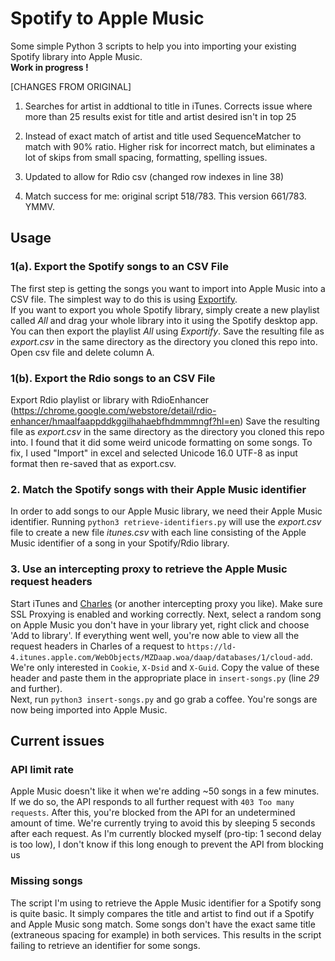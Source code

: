 # Spotify to Apple Music
Some simple Python 3 scripts to help you into importing your existing Spotify library into Apple Music.  
**Work in progress !**

[CHANGES FROM ORIGINAL]

1. Searches for artist in addtional to title in iTunes. Corrects issue where more than 25 results exist for title and artist desired isn't in top 25

2. Instead of exact match of artist and title used SequenceMatcher to match with 90% ratio. Higher risk for incorrect match, but eliminates a lot of skips from small spacing, formatting, spelling issues.

3. Updated to allow for Rdio csv (changed row indexes in line 38)

4. Match success for me: original script 518/783. This version 661/783. YMMV.

## Usage

### 1(a). Export the Spotify songs to an CSV File
The first step is getting the songs you want to import into Apple Music into a CSV file. The simplest way to do this is using [Exportify](https://rawgit.com/watsonbox/exportify/master/exportify.html).  
If you want to export you whole Spotify library, simply create a new playlist called *All* and drag your whole library into it using the Spotify desktop app. You can then export the playlist *All* using *Exportify*. Save the resulting file as *export.csv* in the same directory as the directory you cloned this repo into. Open csv file and delete column A.

### 1(b). Export the Rdio songs to an CSV File
Export Rdio playlist or library with RdioEnhancer (https://chrome.google.com/webstore/detail/rdio-enhancer/hmaalfaappddkggilhahaebfhdmmmngf?hl=en) 
Save the resulting file as *export.csv* in the same directory as the directory you cloned this repo into.
I found that it did some weird unicode formatting on some songs. To fix, I used "Import" in excel and selected Unicode 16.0 UTF-8 as input format then re-saved that as export.csv.

### 2. Match the Spotify songs with their Apple Music identifier
In order to add songs to our Apple Music library, we need their Apple Music identifier. Running `python3 retrieve-identifiers.py` will use the *export.csv* file to create a new file *itunes.csv* with each line consisting of the Apple Music identifier of a song in your Spotify/Rdio library.

### 3. Use an intercepting proxy to retrieve the Apple Music request headers
Start iTunes and [Charles](http://www.charlesproxy.com) (or another intercepting proxy you like). Make sure SSL Proxying is enabled and working correctly. Next, select a random song on Apple Music you don't have in your library yet, right click and choose 'Add to library'. If everything went well, you're now able to view all the request headers in Charles of a request to `https://ld-4.itunes.apple.com/WebObjects/MZDaap.woa/daap/databases/1/cloud-add`. We're only interested in `Cookie`, `X-Dsid` and `X-Guid`. Copy the value of these header and paste them in the appropriate place  in `insert-songs.py` (line *29* and further).  
Next, run `python3 insert-songs.py` and go grab a coffee. You're songs are now being imported into Apple Music.


## Current issues

### API limit rate
Apple Music doesn't like it when we're adding ~50 songs in a few minutes. If we do so, the API responds to all further request with `403 Too many requests`. After this, you're blocked from the API for an undetermined amount of time. We're currently trying to avoid this by sleeping 5 seconds after each request. As I'm currently blocked myself (pro-tip: 1 second delay is too low), I don't know if this long enough to prevent the API from blocking us

### Missing songs
The script I'm using to retrieve the Apple Music identifier for a Spotify song is quite basic. It simply compares the title and artist to find out if a Spotify and Apple Music song match. Some songs don't have the exact same title (extraneous spacing for example) in both services. This results in the script failing to retrieve an identifier for some songs.
